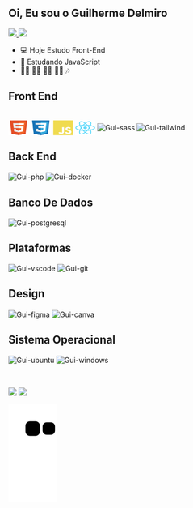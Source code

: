 <h2>Oi, Eu sou o Guilherme Delmiro</h2>

<div>
  <a href="https://github.com/guilhermehub12">
  <img height="180em" src="https://github-readme-stats.vercel.app/api?username=guilhermehub12&layout=compact&show_icons=true&theme=radical">
  <img height="180em" src="https://github-readme-stats.vercel.app/api/top-langs/?username=guilhermehub12&layout=compact&theme=radical">
  </a>
</div>

  - 💻 Hoje Estudo Front-End
  - 🎯 Estudando JavaScript
  - 🏊‍♂️ 🚴‍♂️ 🏃‍♂️ 🏋️‍♂️ 🎶
<div dir="auto">

## Front End
<br>
  <img align="center" alt="Gui-HTML" height="30" width="40" src="https://raw.githubusercontent.com/devicons/devicon/master/icons/html5/html5-original.svg" style="max-width: 100%;">
  <img align="center" alt="Gui-CSS" height="30" width="40" src="https://raw.githubusercontent.com/devicons/devicon/master/icons/css3/css3-original.svg" style="max-width: 100%;"> 
  <img align="center" alt="Gui-Js" height="30" width="40" src="https://raw.githubusercontent.com/devicons/devicon/master/icons/javascript/javascript-plain.svg" style="max-width: 100%;">
  <img align="center" alt="Gui-React" height="30" width="40" src="https://raw.githubusercontent.com/devicons/devicon/master/icons/react/react-original.svg" style="max-width: 100%;"> 
  <img align="center" alt="Gui-sass" height="30" width="40" src="https://cdn.jsdelivr.net/gh/devicons/devicon/icons/sass/sass-original.svg" style="max-width: 100%;"> 
  <img align="center" alt="Gui-tailwind" height="30" width="40" src="https://cdn.jsdelivr.net/gh/devicons/devicon/icons/tailwindcss/tailwindcss-plain.svg" style="max-width: 100%;"> 
  
## Back End
  <img align="center" alt="Gui-php" height="30" width="40" src="https://cdn.jsdelivr.net/gh/devicons/devicon/icons/php/php-plain.svg" style="max-width: 100%;"> 
  <img align="center" alt="Gui-docker" height="30" width="40" src="https://cdn.jsdelivr.net/gh/devicons/devicon/icons/docker/docker-plain.svg" style="max-width: 100%;">
  
## Banco De Dados
  <img align="center" alt="Gui-postgresql" height="30" width="40" src="https://cdn.jsdelivr.net/gh/devicons/devicon/icons/postgresql/postgresql-original.svg" style="max-width: 100%;"> 
  
## Plataformas
  <img align="center" alt="Gui-vscode" height="30" width="40" src="https://cdn.jsdelivr.net/gh/devicons/devicon/icons/vscode/vscode-original.svg" style="max-width: 100%;">
  <img align="center" alt="Gui-git" height="30" width="40" src="https://cdn.jsdelivr.net/gh/devicons/devicon/icons/git/git-original.svg" style="max-width: 100%;">
  
## Design
<img align="center" alt="Gui-figma" height="30" width="40" src="https://cdn.jsdelivr.net/gh/devicons/devicon/icons/figma/figma-original.svg" style="max-width: 100%;">
<img align="center" alt="Gui-canva" height="30" width="40" src="https://cdn.jsdelivr.net/gh/devicons/devicon/icons/canva/canva-original.svg" style="max-width: 100%;">
  
## Sistema Operacional
<img align="center" alt="Gui-ubuntu" height="30" width="40" src="https://cdn.jsdelivr.net/gh/devicons/devicon/icons/ubuntu/ubuntu-plain.svg" style="max-width: 100%;">
<img align="center" alt="Gui-windows" height="30" width="40" src="https://cdn.jsdelivr.net/gh/devicons/devicon/icons/windows8/windows8-original.svg" style="max-width: 100%;">
  
<!--  <img align="right" alt="Gui-picture" height="150" src="https://picrew.me/shareImg/org/202206/663172_Lw3nLwLq.png" data-canonical-src="https://media.discordapp.net/attachments/639956127056134178/890373478988013628/Publicacoes_Instagram_1_1.png?width=676&amp;height=676" style="max-width: 100%;">
-->
</div>
<br>
 
##

  <div>
    <a href="mailto:guilhermedelmiro11@gmail.com" target="_blank"><img src="https://img.shields.io/badge/-Gmail-%23333?style=for-the-badge&amp;logo=gmail&amp;logoColor=white" target="_blank"></a>  
    <a href="https://www.linkedin.com/in/guilhermedelmiro/" target="_blank"><img src="https://img.shields.io/badge/-LinkedIn-%230077B5?style=for-the-badge&amp;logo=linkedin&amp;logoColor=white" target="_blank"></a> 
   </div>
  
 ![Snake Animation](https://github.com/guilhermehub12/guilhermehub12/blob/output/github-contribution-grid-snake.svg)
    
  
